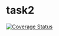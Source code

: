 # task2
[![Coverage Status](https://coveralls.io/repos/github/Kalyushin/task2/badge.svg?branch=master)](https://coveralls.io/github/Kalyushin/task2?branch=master)
